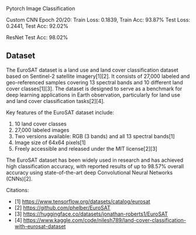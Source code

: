 Pytorch Image Classification 

Custom CNN
Epoch 20/20:
Train Loss: 0.1839, Train Acc: 93.87%
Test Loss: 0.2441, Test Acc: 92.02%

ResNet Test Acc: 98.02%

## Dataset

The EuroSAT dataset is a land use and land cover classification dataset based on Sentinel-2 satellite imagery[1][2]. It consists of 27,000 labeled and geo-referenced samples covering 13 spectral bands and 10 different land cover classes[1][3]. The dataset is designed to serve as a benchmark for deep learning applications in Earth observation, particularly for land use and land cover classification tasks[2][4].

Key features of the EuroSAT dataset include:

1. 10 land cover classes
2. 27,000 labeled images
3. Two versions available: RGB (3 bands) and all 13 spectral bands[1]
4. Image size of 64x64 pixels[1]
5. Freely accessible and released under the MIT license[2][3]

The EuroSAT dataset has been widely used in research and has achieved high classification accuracy, with reported results of up to 98.57% overall accuracy using state-of-the-art deep Convolutional Neural Networks (CNNs)[2].

Citations:
- [1] https://www.tensorflow.org/datasets/catalog/eurosat
- [2] https://github.com/phelber/EuroSAT
- [3] https://huggingface.co/datasets/jonathan-roberts1/EuroSAT
- [4] https://www.kaggle.com/code/nilesh789/land-cover-classification-with-eurosat-dataset
